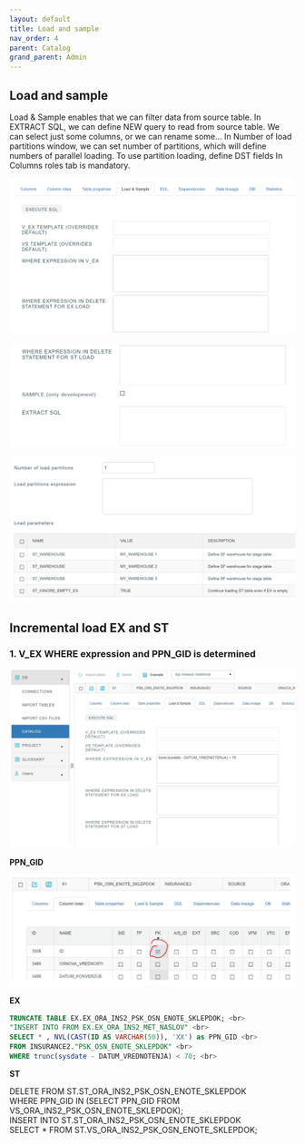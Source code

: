 ```yaml
---
layout: default
title: Load and sample
nav_order: 4
parent: Catalog
grand_parent: Admin
---
```


## Load and sample

Load & Sample enables that we can filter data from source table.
In EXTRACT SQL, we can define NEW query to read from source table. We can select just some columns, or we can rename some…
In Number of load partitions window, we can set number of partitions, which will define numbers of parallel loading. To use partition loading, define DST fields In Columns roles tab is mandatory. 

![](../../../snapshots/load_and_sample_1.PNG)

![](../../../snapshots/load_and_sample_2.PNG)

![](../../../snapshots/load_and_sample_3.PNG)


## Incremental load EX and ST

### 1. V_EX WHERE expression and PPN_GID is determined

<img src="../../../snapshots/load_sample_1.PNG" width="800">

**PPN_GID**

<img src="../../../snapshots/load_sample_2.PNG" width="600">

**EX**

```sql
TRUNCATE TABLE EX.EX_ORA_INS2_PSK_OSN_ENOTE_SKLEPDOK; <br>
"INSERT INTO FROM EX.EX_ORA_INS2_MET_NASLOV" <br>
SELECT * , NVL(CAST(ID AS VARCHAR(50)), 'XX') as PPN_GID <br>
FROM INSURANCE2."PSK_OSN_ENOTE_SKLEPDOK" <br>
WHERE trunc(sysdate - DATUM_VREDNOTENJA) < 70; <br>
```


**ST**

DELETE FROM ST.ST_ORA_INS2_PSK_OSN_ENOTE_SKLEPDOK <br>
WHERE PPN_GID IN (SELECT PPN_GID FROM VS_ORA_INS2_PSK_OSN_ENOTE_SKLEPDOK);<br>
INSERT INTO ST.ST_ORA_INS2_PSK_OSN_ENOTE_SKLEPDOK <br>
SELECT * FROM ST.VS_ORA_INS2_PSK_OSN_ENOTE_SKLEPDOK;




